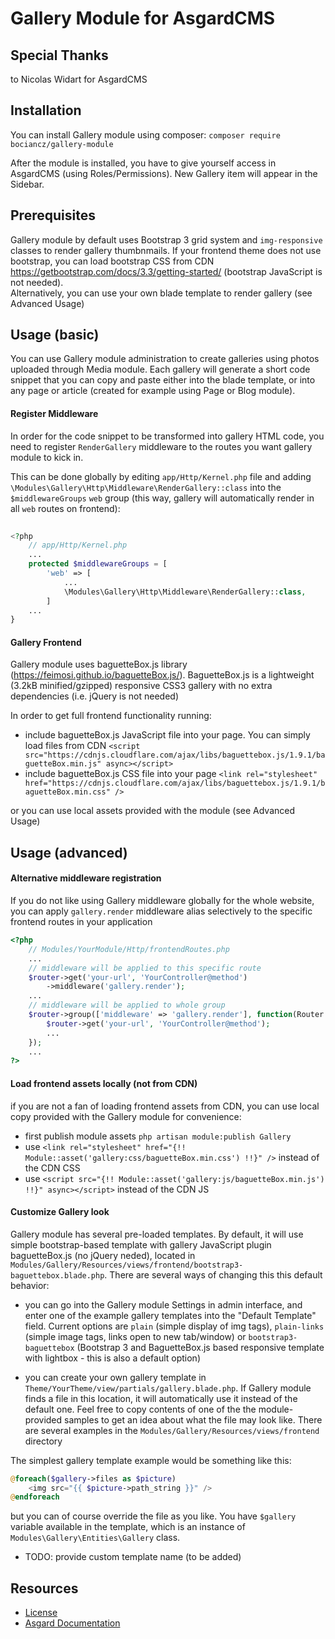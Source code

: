 # Gallery Module for AsgardCMS

## Special Thanks
to Nicolas Widart for AsgardCMS

## Installation
You can install Gallery module using composer:
`composer require bociancz/gallery-module`

After the module is installed, you have to give yourself access in AsgardCMS (using Roles/Permissions). 
New Gallery item will appear in the Sidebar.

## Prerequisites
Gallery module by default uses Bootstrap 3 grid system and `img-responsive` classes to render gallery thumbnmails.
If your frontend theme does not use bootstrap, you can load bootstrap CSS from CDN 
https://getbootstrap.com/docs/3.3/getting-started/ (bootstrap JavaScript is not needed).  
Alternatively, you can use your own blade template to render gallery (see Advanced Usage) 

## Usage (basic)

You can use Gallery module administration to create galleries using photos uploaded through Media module. Each gallery
will generate a short code snippet that you can copy and paste either into the blade template, or into any page or
article (created for example using Page or Blog module).

#### Register Middleware
In order for the code snippet to be transformed into gallery HTML code, you need to register `RenderGallery` middleware
to the routes you want gallery module to kick in.

This can be done globally by editing `app/Http/Kernel.php` file and adding `\Modules\Gallery\Http\Middleware\RenderGallery::class`
into the `$middlewareGroups` `web` group (this way, gallery will automatically render in all `web` routes on frontend):
```php
 
<?php
    // app/Http/Kernel.php
    ...
    protected $middlewareGroups = [
        'web' => [
            ...
            \Modules\Gallery\Http\Middleware\RenderGallery::class,
        ]
    ...
}
```

#### Gallery Frontend
Gallery module uses baguetteBox.js library (https://feimosi.github.io/baguetteBox.js/). BaguetteBox.js is a lightweight
(3.2kB minified/gzipped) responsive CSS3 gallery with no extra dependencies (i.e. jQuery is not needed)
  
In order to get full frontend functionality running:
* include baguetteBox.js JavaScript file into your page. You can simply load files from CDN 
`<script src="https://cdnjs.cloudflare.com/ajax/libs/baguettebox.js/1.9.1/baguetteBox.min.js" async></script>`
* include baguetteBox.js CSS file into your page
`<link rel="stylesheet" href="https://cdnjs.cloudflare.com/ajax/libs/baguettebox.js/1.9.1/baguetteBox.min.css" />`

or you can use local assets provided with the module (see Advanced Usage)

## Usage (advanced)

#### Alternative middleware registration
If you do not like using Gallery middleware globally for the whole website, you can apply `gallery.render` middleware
alias selectively to the specific frontend routes in your application

```php
<?php
    // Modules/YourModule/Http/frontendRoutes.php
    ...
    // middleware will be applied to this specific route
    $router->get('your-url', 'YourController@method')
        ->middleware('gallery.render');
    ...
    // middleware will be applied to whole group
    $router->group(['middleware' => 'gallery.render'], function(Router $router) {
        $router->get('your-url', 'YourController@method');
        ...
    });
    ...
?>

```

#### Load frontend assets locally (not from CDN)
if you are not a fan of loading frontend assets from CDN, you can use local copy provided with the Gallery module
for convenience:
* first publish module assets `php artisan module:publish Gallery`
* use `<link rel="stylesheet" href="{!! Module::asset('gallery:css/baguetteBox.min.css') !!}" />` instead of the CDN CSS
* use `<script src="{!! Module::asset('gallery:js/baguetteBox.min.js') !!}" async></script>` instead of the CDN JS

#### Customize Gallery look
Gallery module has several pre-loaded templates. By default, it will use simple bootstrap-based template with 
gallery JavaScript plugin baguetteBox.js (no jQuery neded), located in
`Modules/Gallery/Resources/views/frontend/bootstrap3-baguettebox.blade.php`. There are several ways of changing this
this default behavior:

* you can go into the Gallery module Settings in admin interface, and enter one of the example gallery templates
into the "Default Template" field. Current options are `plain` (simple display of img tags), `plain-links`
(simple image tags, links open to new tab/window) or `bootstrap3-baguettebox` (Bootstrap 3 and BaguetteBox.js based
responsive template with lightbox - this is also a default option)

* you can create your own gallery template in `Theme/YourTheme/view/partials/gallery.blade.php`. If Gallery
module finds a file in this location, it will automatically use it instead of the default one. Feel free to copy
contents of one of the the module-provided samples to get an idea about what the file may look like.
There are several examples in the `Modules/Gallery/Resources/views/frontend` directory

The simplest gallery template example would be something like this:

```php
@foreach($gallery->files as $picture)
    <img src="{{ $picture->path_string }}" />
@endforeach
```
but you can of course override the file as you like. You have `$gallery` variable available in the template, which 
is an instance of `Modules\Gallery\Entities\Gallery` class.

* TODO: provide custom template name (to be added)

## Resources

- [License](LICENSE.md)
- [Asgard Documentation](http://asgardcms.com/docs/)